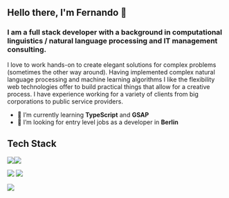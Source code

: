 ## Hello there, I'm Fernando :tada:

### I am a full stack developer with a background in computational linguistics / natural language processing and IT management consulting.

I love to work hands-on to create elegant solutions for complex problems (sometimes the other way around). Having implemented complex natural language processing and machine learning algorithms I like the flexibility web technologies offer to build practical things that allow for a creative process. I have experience working for a variety of clients from big corporations to public service providers. 

- 🌱 I’m currently learning **TypeScript** and **GSAP**
- 👯 I’m looking for entry level jobs as a developer in **Berlin**

## Tech Stack

<img src="https://img.shields.io/badge/JavaScript-323330?style=for-the-badge&logo=javascript&logoColor=F7DF1E"/><img src="https://img.shields.io/badge/Node.js-339933?style=for-the-badge&logo=nodedotjs&logoColor=white"/>

<img src="https://img.shields.io/badge/Python-3776AB?style=for-the-badge&logo=python&logoColor=white"/> <img src="https://img.shields.io/badge/Flask-000000?style=for-the-badge&logo=flask&logoColor=white"/>

<img src="https://img.shields.io/badge/Linux-FCC624?style=for-the-badge&logo=linux&logoColor=black"/>

<!--
**fardente/fardente** is a ✨ _special_ ✨ repository because its `README.md` (this file) appears on your GitHub profile.

Here are some ideas to get you started:

- 🔭 I’m currently working on ...
- 🌱 I’m currently learning ...
- 👯 I’m looking to collaborate on ...
- 🤔 I’m looking for help with ...
- 💬 Ask me about ...
- 📫 How to reach me: ...
- 😄 Pronouns: ...
- ⚡ Fun fact: ...
-->
